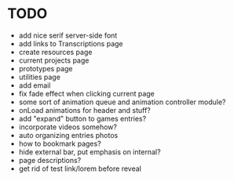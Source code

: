 # TODO

* add nice serif server-side font
* add links to Transcriptions page
* create resources page
* current projects page
* prototypes page
* utilities page
* add email
* fix fade effect when clicking current page
* some sort of animation queue and animation controller module?
* onLoad animations for header and stuff?
* add "expand" button to games entries?
* incorporate videos somehow?
* auto organizing entries photos
* how to bookmark pages?
* hide external bar, put emphasis on internal?
* page descriptions?
* get rid of test link/lorem before reveal
